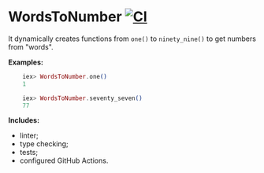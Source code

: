# WordsToNumber [![CI](https://github.com/georgiybykov/words_to_number/actions/workflows/ci.yml/badge.svg)](https://github.com/georgiybykov/words_to_number/actions)

It dynamically creates functions from `one()` to `ninety_nine()` to get numbers from "words".

**Examples:**

```elixir
    iex> WordsToNumber.one()
    1

    iex> WordsToNumber.seventy_seven()
    77
```

**Includes:**
 - linter;
 - type checking;
 - tests;
 - configured GitHub Actions.
